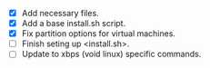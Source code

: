 - [x] Add necessary files.
- [x] Add a base install.sh script.
- [x] Fix partition options for virtual machines.
- [ ] Finish seting up <install.sh>.
- [ ] Update to xbps (void linux) specific commands.
